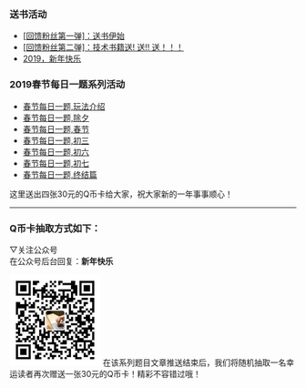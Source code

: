 ### 送书活动
- [[回馈粉丝第一弹]：送书伊始](https://mp.weixin.qq.com/s?__biz=MzU4NzYwNDAwMg==&mid=2247484557&idx=1&sn=fa436ab955a772884365ede8a5642e52&chksm=fde8cdc0ca9f44d6860a0d66ccccad070d7b0c3c8f393f05c6b4847e90bb318ec56fe31c3649&scene=0#rd)
- [[回馈粉丝第二弹]：技术书籍送! 送!! 送！！！](https://mp.weixin.qq.com/s?__biz=MzU4NzYwNDAwMg==&mid=2247484557&idx=1&sn=fa436ab955a772884365ede8a5642e52&chksm=fde8cdc0ca9f44d6860a0d66ccccad070d7b0c3c8f393f05c6b4847e90bb318ec56fe31c3649&scene=0#rd)
- [2019，新年快乐](https://mp.weixin.qq.com/s?__biz=MzU4NzYwNDAwMg==&mid=2247484645&idx=1&sn=f63ad7a3bf3086f56619e2434c349156&chksm=fde8cda8ca9f44bebe0c05d64f0219c05c159454c5684fccb734005ef04e1c988273f5b9f09e&scene=0#rd)

### 2019春节每日一题系列活动
- [春节每日一题,玩法介绍]()
- [春节每日一题,除夕]()
- [春节每日一题,春节]()
- [春节每日一题,初三]()
- [春节每日一题,初六]()
- [春节每日一题,初七]()
- [春节每日一题,终结篇]()

这里送出四张30元的Q币卡给大家，祝大家新的一年事事顺心！<hr>

### Q币卡抽取方式如下：
▽关注公众号
<br>
在公众号后台回复：<b>新年快乐</b>

![image](./image/gzh.png)
在该系列题目文章推送结束后，我们将随机抽取一名幸运读者再次赠送一张30元的Q币卡！精彩不容错过哦！